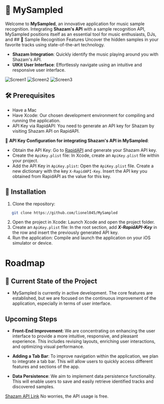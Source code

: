 # 🎵 MySampled

Welcome to **MySampled**, an innovative application for music sample recognition. Integrating **Shazam's API** with a sample recognition API, MySampled positions itself as an essential tool for music enthusiasts, DJs, and ## 🌟 Sample Recognition Features
Uncover the hidden samples in your favorite tracks using state-of-the-art technology.
- **Shazam Integration**: Quickly identify the music playing around you with Shazam's API.
- **UIKit User Interface**: Effortlessly navigate using an intuitive and responsive user interface.

![Screen1](https://github.com/lionel045/MySampled/assets/64079278/1cc7048b-f650-42eb-a953-452fa989e080)
![Screen2](https://github.com/lionel045/MySampled/assets/64079278/9341689e-371f-4737-8889-58efb20a1237)
![Screen3](https://github.com/lionel045/MySampled/assets/64079278/4d9f5284-8659-4b33-8db6-5e7f65eedc32)

## 🛠 Prerequisites

- Have a Mac
- Have Xcode: Our chosen development environment for compiling and running the application.
- API Key via RapidAPI: You need to generate an API key for Shazam by visiting Shazam API on RapidAPI.

🔑 **API Key Configuration for integrating Shazam's API in MySampled**:
  - Obtain the API Key: Go to [RapidAPI](https://rapidapi.com/diyorbekkanal/api/shazam-api6/pricing) and generate your Shazam API key.
  - Create the `ApiKey.plist` file: In Xcode, create an `ApiKey.plist` file within your project.
  - Add the API Key in `ApiKey.plist`: Open the `ApiKey.plist` file. Create a new dictionary with the key `X-RapidAPI-Key`. Insert the API key you obtained from RapidAPI as the value for this key.

## 📲 Installation

1. Clone the repository:
```bash
   git clone https://github.com/lionel045/MySampled
```
2. Open the project in Xcode: Launch Xcode and open the project folder.
3. Create an `ApiKey.plist` file: In the root section, add ***X-RapidAPI-Key*** in the row and insert the previously generated API key.
4. Run the application: Compile and launch the application on your iOS simulator or device.

# Roadmap

## 🚧 Current State of the Project
- MySampled is currently in active development. The core features are established, but we are focused on the continuous improvement of the application, especially in terms of user interface.

## Upcoming Steps
- **Front-End Improvement**: We are concentrating on enhancing the user interface to provide a more intuitive, responsive, and pleasant experience. This includes revising layouts, enriching user interactions, and optimizing visual performance.

- **Adding a Tab Bar**: To improve navigation within the application, we plan to integrate a tab bar. This will allow users to quickly access different features and sections of the app.

- **Data Persistence**: We aim to implement data persistence functionality. This will enable users to save and easily retrieve identified tracks and discovered samples.

[Shazam API Link](https://rapidapi.com/diyorbekkanal/api/shazam-api6/pricing)
No worries, the API usage is free.
